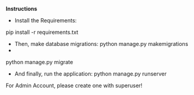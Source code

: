 
**Instructions**
- Install the Requirements: 

pip install -r requirements.txt
- Then, make database migrations: 
python manage.py makemigrations
- 
python manage.py migrate
- And finally, run the application: 
python manage.py runserver

For Admin Account, please create one with superuser!
